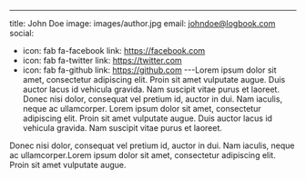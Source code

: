 ---
title: John Doe
image: images/author.jpg
email: johndoe@logbook.com
social:
  - icon: fab fa-facebook
    link: https://facebook.com
  - icon: fab fa-twitter
    link: https://twitter.com
  - icon: fab fa-github
    link: https://github.com
---Lorem ipsum dolor sit amet, consectetur adipiscing elit. Proin sit amet vulputate augue. Duis auctor lacus id vehicula gravida. Nam suscipit vitae purus et laoreet. Donec nisi dolor, consequat vel pretium id, auctor in dui. Nam iaculis, neque ac ullamcorper. Lorem ipsum dolor sit amet, consectetur adipiscing elit. Proin sit amet vulputate augue. Duis auctor lacus id vehicula gravida. Nam suscipit vitae purus et laoreet.

Donec nisi dolor, consequat vel pretium id, auctor in dui. Nam iaculis, neque ac ullamcorper.Lorem ipsum dolor sit amet, consectetur adipiscing elit. Proin sit amet vulputate augue. 